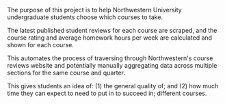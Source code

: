 The purpose of this project is to help Northwestern University undergraduate students choose which courses to take.

The latest published student reviews for each course are scraped, and the course rating and average homework hours per week are calculated and shown for each course.

This automates the process of traversing through Northwestern's course reviews website and potentially manually aggregating data across multiple sections for the same course and quarter.

This gives students an idea of: (1) the general quality of; and (2) how much time they can expect to need to put in to succeed in; different courses.
